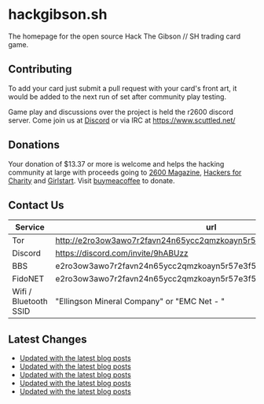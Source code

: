 # hackgibson.sh
The homepage for the open source Hack The Gibson // SH trading card game.


## Contributing

To add your card just submit a pull request with your card's front art, it would be added to the next run of set after community play testing.

Game play and discussions over the project is held the r2600 discord server. Come join us at [Discord](https://discord.com/invite/9hABUzz) or via IRC at https://www.scuttled.net/


## Donations

Your donation of $13.37 or more is welcome and helps the hacking community at large with proceeds going to [2600 Magazine](https://2600.com/), [Hackers for Charity](https://hackersforcharity.org) and [Girlstart](https://girlstart.org).  Visit [buymeacoffee](https://www.buymeacoffee.com/hackgibson.sh) to donate.


## Contact Us

Service | url
-|-
Tor | http://e2ro3ow3awo7r2favn24n65ycc2qmzkoayn5r57e3f56nvjwdcgg32ad.onion
Discord | https://discord.com/invite/9hABUzz
BBS | e2ro3ow3awo7r2favn24n65ycc2qmzkoayn5r57e3f56nvjwdcgg32ad.onion:23
FidoNET | e2ro3ow3awo7r2favn24n65ycc2qmzkoayn5r57e3f56nvjwdcgg32ad.onion:24554
Wifi / Bluetooth SSID | "Ellingson Mineral Company" or "EMC Net - <fidonet address>"

## Latest Changes
<!-- BLOG-POST-LIST:START -->
- [Updated with the latest blog posts](https://github.com/DFW2600/hackgibson.sh/commit/3993d860d51bc93904670be49400cf6a7b4e04c4)
- [Updated with the latest blog posts](https://github.com/DFW2600/hackgibson.sh/commit/b01226df142d9ffe90cdb84537d7d70806ebd153)
- [Updated with the latest blog posts](https://github.com/DFW2600/hackgibson.sh/commit/9f52e924ddad65e28a69de5b69180c358f90d68b)
- [Updated with the latest blog posts](https://github.com/DFW2600/hackgibson.sh/commit/9d7e35046ce4393e601bc12cdd23c69e62365f6f)
- [Updated with the latest blog posts](https://github.com/DFW2600/hackgibson.sh/commit/8f85d65e997448b4f0b771b817f5bbb4d0ad0a5a)
<!-- BLOG-POST-LIST:END -->
